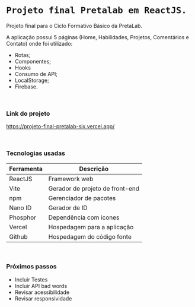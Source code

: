 # `Projeto final Pretalab em ReactJS.`

Projeto final para o Ciclo Formativo Básico da PretaLab.

A aplicação possui 5 páginas (Home, Habilidades, Projetos, Comentários e Contato) onde foi utilizado: 
- Rotas;
- Componentes;
- Hooks
- Consumo de API;
- LocalStorage;
- Firebase.

<br />

### Link do projeto 
https://projeto-final-pretalab-six.vercel.app/

<br />

### Tecnologias usadas
| Ferramenta | Descrição |
| --- | --- |
| ReactJS | Framework web |
| Vite | Gerador de projeto de front-end|
| npm | Gerenciador de pacotes|
|Nano ID | Gerador de ID
| Phosphor | Dependência com icones|
| Vercel | Hospedagem para a aplicação|
| Github | Hospedagem do código fonte |

<br />

### Próximos passos

- Incluir Testes
- Incluir API bad words
- Revisar acessibilidade
- Revisar responsividade
